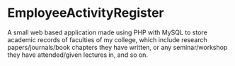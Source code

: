 # EmployeeActivityRegister
A small web based application made using PHP with MySQL to store academic records of faculties of my college, which include research papers/journals/book chapters they have written, or any seminar/workshop they have attended/given lectures in, and so on.
